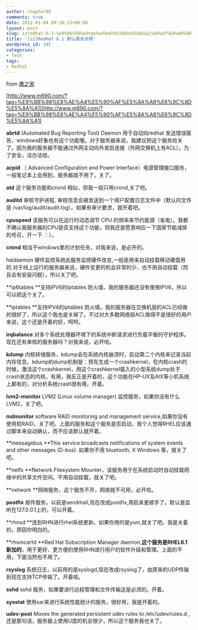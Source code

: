 ```yaml
---
author: chapter09
comments: true
date: 2012-01-04 09:18:13+00:00
layout: post
slug: zzredhat-6-1-%e9%bb%98%e8%ae%a4%e6%9c%8d%e5%8a%a1%e8%af%b4%e6%98%8e
title: '[zz]RedHat 6.1 默认服务说明'
wordpress_id: 345
categories:
- Tech
tags:
- Redhat
---
```


from [鹰之家](http://www.m690.com/)

[http://www.m690.com/?tag=%E9%BB%98%E8%AE%A4%E5%90%AF%E5%8A%A8%E6%9C%8D%E5%8A%A1](http://www.m690.com/?tag=%E9%BB%98%E8%AE%A4%E5%90%AF%E5%8A%A8%E6%9C%8D%E5%8A%A1)

**abrtd** (Automated Bug Reporting Tool) Daemon 用于自动向redhat 发送错误报告，windows好象也有这个功能喔。对于服务器来说，我建议把这个服务给关了。因为我的服务器不能通过外网主动向外发启连接（外网交换机上有ACL）。为了安全，没办法哈。<!-- more -->

**acpid** （ Advanced Configuration and Power Interface）电源管理接口服务，一般笔记本上会用到，服务器就不用了，关了。

**atd** 这个服务功能和crond 相似，但我一般只用crond,关了吧。

**auditd** 审核守护进程, 审核信息会被发送到一个用户配置日志文件中（默认的文件是 /var/log/audit/audit.log）。如果有审计要求，就开着吧。

**cpuspeed** 该服务可以在运行时动态调节 CPU 的频率来节约能源（省电）。我都不确认我服务器的CPU是否支持这个功能，但我还是愿意响应一下国家节能减排的号召，开一下 ：）。

**crond** 相当于windows里的计划任务，对我来说，是必开的。

haldaemon 硬件监控系统此服务监控硬件改变,一般是用来自动挂载移动硬盘用的.对于线上运行的服务器来说，硬件变更的机会非常的少，也不用自动挂载（而且会有安装问题），所以关了吧。

**ip6tables **支持IPV6的iptables 防火墙，我的服务器还没有使用IPV6，所以可以把这个关了。

**iptables **支持IPV4的iptables 防火墙，我的服务器在交换机层的ACL已经做的很好了，所以这个我也是关掉了。不过对大多数网络层ACL做得不是很好的用户来说，这个还是开着的好，呵呵。

**irqbalance** 对多个系统处理器环境下的系统中断请求进行负载平衡的守护程序。现在还有单核的服务器吗？对我来说，必开哈。

**kdump** 内核转储服务，kdump会在系统内核崩溃时，启动第二个内核来记录当前内存信息。kdump的dump机制是：预先生成一个crashkernel，在内核crash的时候，激活这个crashkernel，用这个crashkernel载入的小型系统dump处于crash状态的内核。有用，我反正是开着的，这个功能在HP-UX及AIX等小机系统上都有的，对分析系统crash很有用。开着。

**lvm2-monitor** LVM2 (Linux volume manager) 监控服务，如果你没有什么LVM2，关了吧。

**mdmonitor** software RAID monitoring and management service,如果你没有使用软RAID，关了吧。上面的服务和这个服务是否启动，我个人觉得RHEL应该通过脚本来自动确认，而不应该默认就开着。

**messagebus **This service broadcasts notifications of system events and other messages (D-bus). 如果你不用 bluetooth, X Windows 等，就关了吧。

**netfs **Network Filesystem Mounter，该服务用于在系统启动时自动挂载网络中的共享文件空间。不用自动挂载，就关了吧。

**network **网络服务，这个服务不开，网络就不可用，必开哈。

**postfix** 邮件服务，以前是sendmail,现在改成postfix,用启来更顺手了。默认是监听在127.0.0.1上的，可以开着。

**rhnsd **连到RHN进行rhel系统更新。如果你用的是yum,就关了吧。我是关着的，原因你明白的。

**rhsmcertd **Red Hat Subscription Manager daemon,**这个服务是RHEL6.1新加的**，用于更好、更方便的使用RHN进行用户的软件升级和管理。上面的不用，下面当然也不用了。

**rsyslog** 系统日志，以前用的是syslogd,现在改成rsyslog了，由原来的UDP传输到现在支持TCP传输了。开着哈。

**sshd** sshd 服务，如果要进行远程管理和文件传输这是必须的。开着。

**sysstat** 使用sar来进行系统性能统计的服务，很好用，我是开着的。

**udev-post** Moves the generated persistent udev rules to /etc/udev/rules.d ,还是那句话，服务器上使用U盘的机会很少，所以这个服务我也关了。


